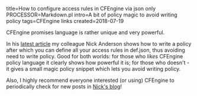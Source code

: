 title=How to configure access rules in CFEngine via json only
PROCESSOR=Markdown.pl
intro=A bit of policy magic to avoid writing policy
tags=CFEngine links
created=2018-07-19

CFEngine promises language is rather unique and very powerful.

In his [latest article][l] my colleague Nick Anderson shows how to write a policy after which you can define all your access rules in def.json, thus avoiding need to write policy. Good for both worlds: for those who *likes* CFEngine policy language it clearly shows how powerful it is; for those who doesn't - it gives a small magic policy snippet which lets you avoid writing policy.

Also, I highly recommend everyone interested (or using) CFEngine to periodically check for new posts in [Nick's blog][b]!

[l]: https://cmdln.org/2018/07/19/augments-driven-access-promises-with-cfengine-3/
[b]: https://cmdln.org/post/
